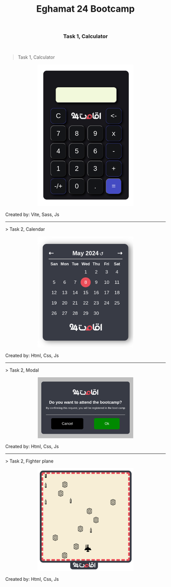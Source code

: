 <h1 align="center">Eghamat 24 Bootcamp</h1>
<br/>
<h3 align="center">Task 1, Calculator</h3>
<br/>

> Task 1, Calculator
<p align="center">
  
<img src="https://raw.githubusercontent.com/alipsm/Bootcamp24/archive/calculator.png" width="300">
</p>
<p lign="center">Created by: Vite, Sass, Js</p>

<hr/>

</p>
> Task 2, Calendar
<p align="center">
<img src="https://raw.githubusercontent.com/alipsm/Bootcamp24/archive/calendar.png" width="300">
</p>
<p lign="center">Created by: Html, Css, Js</p>

<hr/>

</p>
> Task 2, Modal
<p align="center">
<img src="https://raw.githubusercontent.com/alipsm/Bootcamp24/archive/modal.png" width="300">
</p>
<p lign="center">Created by: Html, Css, Js</p>

<hr/>

</p>
> Task 2, Fighter plane
<p align="center">
<img src="https://raw.githubusercontent.com/alipsm/Bootcamp24/archive/fighterPlane.png" width="300">
</p>
<p lign="center">Created by: Html, Css, Js</p>

